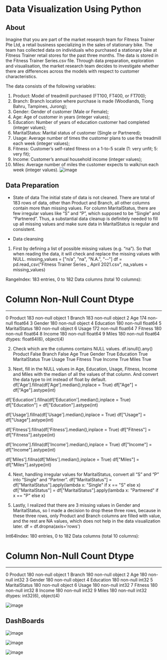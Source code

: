 # Data Visualization Using Python 

## About
Imagine that you are part of the market research team for Fitness Trainer Pte Ltd, a retail business specializing in the sales of stationary bike. The team has collected data on individuals who purchased a stationary bike at Fitness Trainer retail stores for the past three months. The data is stored in the Fitness Trainer Series.csv file. Through data preparation, exploration and visualisation, the market research team decides to investigate whether there are differences across the models with respect to customer characteristics. 

The data consists of the following variables: 
1.	Product: Model of treadmill purchased (FT100, FT400, or FT700); 
2.	Branch: Branch location where purchase is made (Woodlands, Tiong Bahru, Tampines, Jurong);
3.	Gender: Gender of customer (Male or Female);
4.	Age: Age of customer in years (integer values);
5.	Education: Number of years of education customer had completed (integer values);
6.	MaritalStatus: Marital status of customer (Single or Partnered);
7.	Usage: Average number of times the customer plans to use the treadmill each week (integer values);
8.	Fitness: Customer’s self-rated fitness on a 1-to-5 scale (1: very unfit; 5: very fit); 
9.	Income: Customer’s annual household income (integer values); 
10.	Miles: Average number of miles the customer expects to walk/run each week (integer values).
![image](https://user-images.githubusercontent.com/73086331/144265184-a341b04a-202a-4c8e-893e-5a3d0d42f60e.png)



## Data Preparation
-	State of data
The initial state of data is not cleaned. There are total of 183 rows of data, other than Product and Branch, all other columns contain more than missing values. 
For column MaritalStatus, there are few irregular values like “S” and “P”, which supposed to be “Single” and “Partnered”. Thus, a substantial data cleanup is definitely needed to fill up all missing values and make sure data in MaritalStatus is regular and consistent. 

-	Data cleansing
1.  First by defining a list of possible missing values (e.g. “na”). So that when reading the data, it will check and replace the missing values with NULL. 
missing_values = ["n/a", "na", "N.A.", "--"]
df = pd.read_csv("Fitness Trainer Series _ April 2021.csv", na_values = missing_values)

RangeIndex: 183 entries, 0 to 182
Data columns (total 10 columns):
 #   Column         Non-Null Count  Dtype  
---  ------         --------------  -----  
 0   Product        183 non-null    object 
 1   Branch         183 non-null    object 
 2   Age            174 non-null    float64
 3   Gender         180 non-null    object 
 4   Education      180 non-null    float64
 5   MaritalStatus  180 non-null    object 
 6   Usage          172 non-null    float64
 7   Fitness        180 non-null    float64
 8   Income         180 non-null    float64
 9   Miles          180 non-null    float64
dtypes: float64(6), object(4)

2. Check which are the columns contains NULL values.
df.isnull().any()
Product          False
Branch           False
Age               True
Gender            True
Education         True
MaritalStatus     True
Usage             True
Fitness           True
Income            True
Miles             True

3. Next, fill in the NULL values in Age, Education, Usage, Fitness, Income and Miles with the median of all the values of that column.
And convert the data type to int instead of float by default.
df['Age'].fillna(df['Age'].median(),inplace = True)
df["Age"] = df["Age"].astype(int) 

df['Education'].fillna(df['Education'].median(),inplace = True)
df["Education"] = df["Education"].astype(int)

df['Usage'].fillna(df['Usage'].median(),inplace = True)
df["Usage"] = df["Usage"].astype(int)

df['Fitness'].fillna(df['Fitness'].median(),inplace = True)
df["Fitness"] = df["Fitness"].astype(int)

df['Income'].fillna(df['Income'].median(),inplace = True)
df["Income"] = df["Income"].astype(int)

df['Miles'].fillna(df['Miles'].median(),inplace = True)
df["Miles"] = df["Miles"].astype(int)

4. Next, handling irregular values for MaritalStatus, convert all “S” and “P” into “Single” and “Partner”.
df["MaritalStatus"] = df["MaritalStatus"].apply(lambda x: "Single" if x == "S" else x)
df["MaritalStatus"] = df["MaritalStatus"].apply(lambda x: "Partnered" if x == "P" else x)

5. Lastly, I realized that there are 3 missing values in Gender and MaritalStatus, so I made a decision to drop these three rows, because in these three rows, only Product and Branch columns are filled with value, and the rest are NA values, which does not help in the data visualization later. 
df = df.dropna(axis='rows')




Int64Index: 180 entries, 0 to 182
Data columns (total 10 columns):
 #   Column         Non-Null Count  Dtype 
---  ------         --------------  ----- 
 0   Product        180 non-null    object
 1   Branch         180 non-null    object
 2   Age            180 non-null    int32 
 3   Gender         180 non-null    object
 4   Education      180 non-null    int32 
 5   MaritalStatus  180 non-null    object
 6   Usage          180 non-null    int32 
 7   Fitness        180 non-null    int32 
 8   Income         180 non-null    int32 
 9   Miles          180 non-null    int32 
dtypes: int32(6), object(4)

![image](https://user-images.githubusercontent.com/73086331/144264806-a99d5546-474d-4689-808f-d77d1b9e2d7c.png)

## DashBoards
![image](https://user-images.githubusercontent.com/73086331/144264902-4c08bc94-eb4f-4199-8ceb-27048f80d4e9.png)

![image](https://user-images.githubusercontent.com/73086331/144264922-973dfdc8-67e4-4861-966e-02102fec6cf4.png)

![image](https://user-images.githubusercontent.com/73086331/144264942-d27a9ee5-6e00-4ee3-9cd6-e148694f3b74.png)

 
